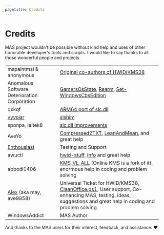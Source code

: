 ```yaml
---
pagetitle: Credits
---
```


# Credits

MAS project wouldn't be possible without kind help and uses of other honorable developer's tools and scripts. I would like to say thanks to all those wonderful people and projects.

|                                                                             |                                                                                                                                                                                                                                |
|-----------------------------------------------------------------------------|:-------------------------------------------------------------------------------------------------------------------------------------------------------------------------------------------------------------------------------|
| mspaintmsi & anonymous                                                      | [Original co-authors of HWID/KMS38](https://nsaneforums.com/topic/316668-microsoft-activation-scripts/page/29/#comment-1497887)                                                                                                |
| Anomalous Software Deterioration Corporation                                | [GamersOsState](https://github.com/asdcorp/GamersOsState), [Rearm](https://github.com/asdcorp/rearm), [Set-WindowsCbsEdition](https://github.com/asdcorp/Set-WindowsCbsEdition)            |
| qxkqf                                                                       | [ARM64 port of slc.dll](https://app.box.com/s/y71tpcamofcg6zv6k7by6gaex6om3q4d)                                                                                                                                                |
| [vyvojar](https://github.com/vyvojar)                                       | [slshim](https://app.box.com/s/y71tpcamofcg6zv6k7by6gaex6om3q4d)                                                                                                                                                               |
| sponpa, leitek8                                                             | [slc.dll Improvements](https://nsaneforums.com/topic/316668-microsoft-activation-scripts/page/21/?tab=comments#comment-1431257)                                                                                                |
| AveYo                                                                       | [Compressed2TXT](https://github.com/AveYo/Compressed2TXT), [LeanAndMean](https://github.com/AveYo/LeanAndMean), and great help                                                                                                 |
| [Enthousiast](https://forums.mydigitallife.net/members/enthousiast.104688/) | Testing and Support                                                                                                                                                                                                            |
| awuctl                                                                      | [hwid-stuff](https://github.com/massgravel/hwid-stuff), [info](https://github.com/massgravel/activation) and great help                                                                                                        |
| abbodi1406                                                                  | [KMS_VL_ALL](https://forums.mydigitallife.net/threads/kms_vl_all-smart-activation-script.79535/#post-838808) (Online KMS is a fork of it), enormous help in coding and problem solving                                         |
| [Alex](https://github.com/ave9858) (aka may, ave9858)                       | Universal Ticket for HWID/KMS38, [CleanOffice.ps1](https://gist.github.com/ave9858/9fff6af726ba3ddc646285d1bbf37e71), User support, Co-enhancing MAS, testing, ideas, suggestions and great help in coding and problem solving |
| WindowsAddict                                                               | MAS Author                                                                                                                                                                                                                     |

And thanks to the MAS users for their interest, feedback, and assistance. ❤️
